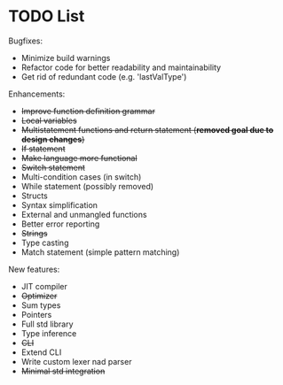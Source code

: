 #  TODO List

Bugfixes:
- Minimize build warnings
- Refactor code for better readability and maintainability
- Get rid of redundant code (e.g. 'lastValType')

Enhancements:
- ~~Improve function definition grammar~~
- ~~Local variables~~
- ~~Multistatement functions and return statement (__removed goal due to design changes__)~~
- ~~If statement~~
- ~~Make language more functional~~
- ~~Switch statement~~
- Multi-condition cases (in switch)
- While statement (possibly removed)
- Structs
- Syntax simplification
- External and unmangled functions
- Better error reporting
- ~~Strings~~
- Type casting
- Match statement (simple pattern matching)

New features:
- JIT compiler
- ~~Optimizer~~
- Sum types
- Pointers
- Full std library
- Type inference
- ~~CLI~~
- Extend CLI
- Write custom lexer nad parser
- ~~Minimal std integration~~
